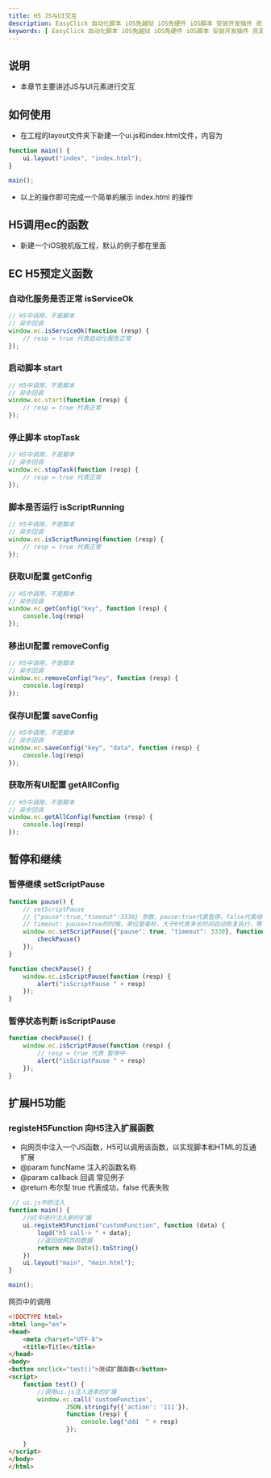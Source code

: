 ```yaml
---
title: H5 JS与UI交互
description: EasyClick 自动化脚本 iOS免越狱 iOS免硬件 iOS脚本 安装开发插件 资源下载
keywords: [ EasyClick 自动化脚本 iOS免越狱 iOS免硬件 iOS脚本 安装开发插件 资源下载 ]
---
```


## 说明

- 本章节主要讲述JS与UI元素进行交互

## 如何使用

- 在工程的layout文件夹下新建一个ui.js和index.html文件，内容为

```javascript showLineNumbers
function main() {
    ui.layout("index", "index.html");
}

main();
```

- 以上的操作即可完成一个简单的展示 index.html 的操作

## H5调用ec的函数

- 新建一个iOS脱机版工程，默认的例子都在里面

## EC H5预定义函数

### 自动化服务是否正常 isServiceOk

```javascript showLineNumbers
// H5中调用，不是脚本
// 异步回调
window.ec.isServiceOk(function (resp) {
    // resp = true 代表自动化服务正常
});
```

### 启动脚本 start

```javascript showLineNumbers
// H5中调用，不是脚本
// 异步回调
window.ec.start(function (resp) {
    // resp = true 代表正常
});
```

### 停止脚本 stopTask

```javascript showLineNumbers
// H5中调用，不是脚本
// 异步回调
window.ec.stopTask(function (resp) {
    // resp = true 代表正常
});
```

### 脚本是否运行 isScriptRunning

```javascript showLineNumbers
// H5中调用，不是脚本
// 异步回调
window.ec.isScriptRunning(function (resp) {
    // resp = true 代表正常
});
```

### 获取UI配置 getConfig

```javascript showLineNumbers
// H5中调用，不是脚本
// 异步回调
window.ec.getConfig("key", function (resp) {
    console.log(resp)
});

```

### 移出UI配置 removeConfig

```javascript showLineNumbers
// H5中调用，不是脚本
// 异步回调
window.ec.removeConfig("key", function (resp) {
    console.log(resp)
});

```

### 保存UI配置 saveConfig

```javascript showLineNumbers
// H5中调用，不是脚本
// 异步回调
window.ec.saveConfig("key", "data", function (resp) {
    console.log(resp)
});

```

### 获取所有UI配置 getAllConfig

```javascript showLineNumbers
// H5中调用，不是脚本
// 异步回调
window.ec.getAllConfig(function (resp) {
    console.log(resp)
});

```

## 暂停和继续

### 暂停继续 setScriptPause

```javascript showLineNumbers
function pause() {
    // setScriptPause 
    // {"pause":true,"timeout":3330} 参数，pause:true代表暂停，false代表继续，
    // timeout: pause=true的时候，单位是毫秒，大于0代表多长时间自动恢复执行，等于0代表等待用户继续
    window.ec.setScriptPause({"pause": true, "timeout": 3330}, function (resp) {
        checkPause()
    });
}

function checkPause() {
    window.ec.isScriptPause(function (resp) {
        alert("isScriptPause " + resp)
    });
}
```

### 暂停状态判断 isScriptPause

```javascript showLineNumbers
function checkPause() {
    window.ec.isScriptPause(function (resp) {
        // resp = true 代表 暂停中
        alert("isScriptPause " + resp)
    });
}
```

## 扩展H5功能

### registeH5Function 向H5注入扩展函数

* 向网页中注入一个JS函数，H5可以调用该函数，以实现脚本和HTML的互通扩展
* @param funcName 注入的函数名称
* @param callback 回调 常见例子
* @return 布尔型 true 代表成功，false 代表失败

```javascript showLineNumbers
 // ui.js中的注入
function main() {
    //UI中进行注入新的扩展
    ui.registeH5Function("customFunction", function (data) {
        logd("h5 call-> " + data);
        //返回给网页的数据
        return new Date().toString()
    })
    ui.layout("main", "main.html");
}

main();
  ```

网页中的调用

```html showLineNumbers
<!DOCTYPE html>
<html lang="en">
<head>
    <meta charset="UTF-8">
    <title>Title</title>
</head>
<body>
<button onclick="test()">测试扩展函数</button>
<script>
    function test() {
        //调用ui.js注入进来的扩展
        window.ec.call('customFunction',
                JSON.stringify({'action': '111'}),
                function (resp) {
                    console.log("ddd  " + resp)
                });

    }
</script>
</body>
</html>
 ```
